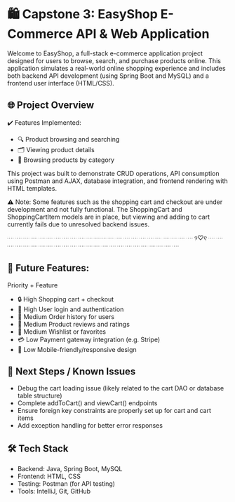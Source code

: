 # 🛍️ Capstone 3: EasyShop E-Commerce API & Web Application

Welcome to EasyShop, a full-stack e-commerce application project designed for users to browse, search, and purchase products online. This application simulates a real-world online shopping experience and includes both backend API development (using Spring Boot and MySQL) and a frontend user interface (HTML/CSS).


## 🌐 Project Overview

✔️ Features Implemented:

- 🔍 Product browsing and searching
- 🗂️ Viewing product details
- 📁 Browsing products by category

This project was built to demonstrate CRUD operations, API consumption using Postman and AJAX, database integration, and frontend rendering with HTML templates.

⚠️ Note: Some features such as the shopping cart and checkout are under development and not fully functional. The ShoppingCart and ShoppingCartItem models are in place, but viewing and adding to cart currently fails due to unresolved backend issues.

 ┈ ┈ ┈ ┈ ┈ ┈ ┈ ┈ ┈ ┈ ┈ ┈┈ ┈ ┈ ┈ ┈ ┈ ┈ ┈ ┈ ┈ ┈ ┈ ୨♡୧ ┈ ┈ ┈ ┈ ┈ ┈ ┈ ┈ ┈ ┈ ┈ ┈ ┈ ┈ ┈ ┈ ┈ ┈ ┈ ┈ ┈ ┈ ┈ ┈

## 🧭 Future Features:
Priority	+     Feature
- 🔒 High	    Shopping cart + checkout
- 🔐 High	    User login and authentication
- 💾 Medium	    Order history for users
- 💬 Medium	    Product reviews and ratings
- 🎁 Medium	    Wishlist or favorites
- 💳 Low	    Payment gateway integration (e.g. Stripe)
- 📱 Low	    Mobile-friendly/responsive design


## 🔧 Next Steps / Known Issues
- Debug the cart loading issue (likely related to the cart DAO or database table structure)
- Complete addToCart() and viewCart() endpoints
- Ensure foreign key constraints are properly set up for cart and cart items
- Add exception handling for better error responses

## 🛠️ Tech Stack
- Backend: Java, Spring Boot, MySQL
- Frontend: HTML, CSS
- Testing: Postman (for API testing)
- Tools: IntelliJ, Git, GitHub

